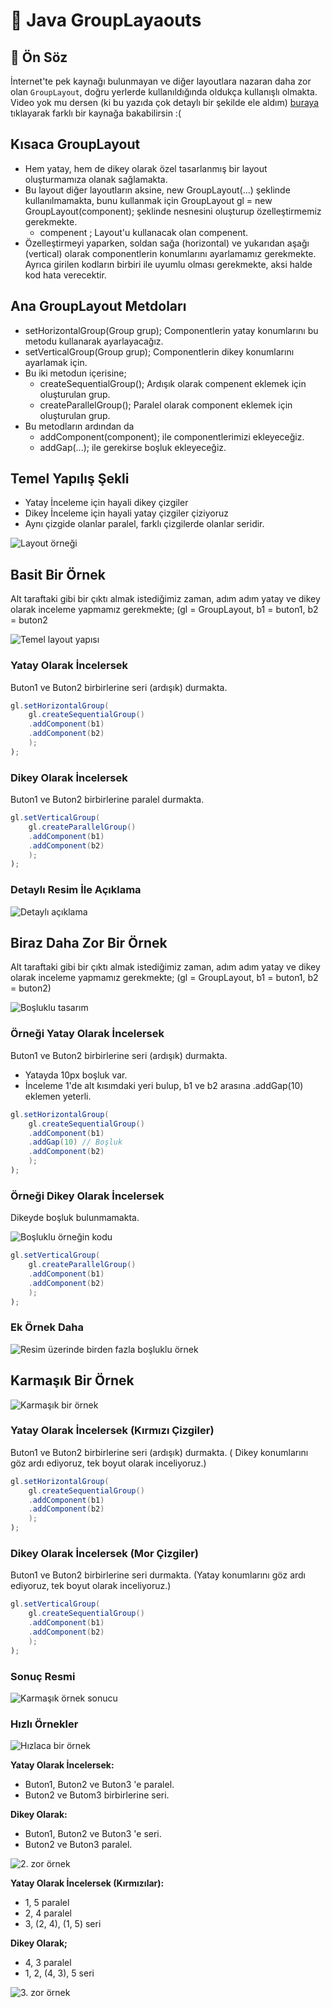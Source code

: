 # 🚧 Java GroupLayaouts

## 🎤 Ön Söz

İnternet'te pek kaynağı bulunmayan ve diğer layoutlara nazaran daha zor olan `GroupLayout`, doğru yerlerde kullanıldığında oldukça kullanışlı olmakta. Video yok mu dersen \(ki bu yazıda çok detaylı bir şekilde ele aldım\) [buraya](https://www.youtube.com/watch?v=vA9ZSgaLaJs&t=317s) tıklayarak farklı bir kaynağa bakabilirsin :\(

## Kısaca GroupLayout

* Hem yatay, hem de dikey olarak özel tasarlanmış bir layout oluşturmamıza olanak sağlamakta.
* Bu layout diğer layoutların aksine, new GroupLayout\(...\) şeklinde kullanılmamakta, bunu kullanmak için GroupLayout gl = new GroupLayout\(component\); şeklinde nesnesini oluşturup özelleştirmemiz gerekmekte.
  * compenent ; Layout'u kullanacak olan compenent.
* Özelleştirmeyi yaparken, soldan sağa \(horizontal\) ve yukarıdan aşağı \(vertical\) olarak componentlerin konumlarını ayarlamamız gerekmekte. Ayrıca girilen kodların birbiri ile uyumlu olması gerekmekte, aksi halde kod hata verecektir.

## Ana GroupLayout Metdoları

* setHorizontalGroup\(Group grup\); Componentlerin yatay konumlarını bu metodu kullanarak ayarlayacağız.
* setVerticalGroup\(Group grup\); Componentlerin dikey konumlarını ayarlamak için.
* Bu iki metodun içerisine;
  * createSequentialGroup\(\); Ardışık olarak compenent eklemek için oluşturulan grup.
  * createParallelGroup\(\); Paralel olarak component eklemek için oluşturulan grup.
* Bu metodların ardından da
  * addComponent\(component\); ile componentlerimizi ekleyeceğiz.
  * addGap\(...\); ile gerekirse boşluk ekleyeceğiz.

## Temel Yapılış Şekli

* Yatay İnceleme için hayali dikey çizgiler
* Dikey İnceleme için hayali yatay çizgiler çiziyoruz
* Aynı çizgide olanlar paralel, farklı çizgilerde olanlar seridir.

![Layout &#xF6;rne&#x11F;i](../../../.gitbook/assets/image%20%2829%29.png)

## Basit Bir Örnek

Alt taraftaki gibi bir çıktı almak istediğimiz zaman, adım adım yatay ve dikey olarak inceleme yapmamız gerekmekte; \(gl = GroupLayout, b1 = buton1, b2 = buton2

![Temel layout yap&#x131;s&#x131;](../../../.gitbook/assets/image%20%2836%29.png)

### Yatay Olarak İncelersek

Buton1 ve Buton2 birbirlerine seri \(ardışık\) durmakta.

```java
gl.setHorizontalGroup(
    gl.createSequentialGroup()
    .addComponent(b1)
    .addComponent(b2)
    );
);
```

### Dikey Olarak İncelersek

Buton1 ve Buton2 birbirlerine paralel durmakta.

```java
gl.setVerticalGroup(
    gl.createParallelGroup()
    .addComponent(b1)
    .addComponent(b2)
    );
);
```

### Detaylı Resim İle Açıklama

![Detayl&#x131; a&#xE7;&#x131;klama](../../../.gitbook/assets/image%20%2862%29.png)

## Biraz Daha Zor Bir Örnek

Alt taraftaki gibi bir çıktı almak istediğimiz zaman, adım adım yatay ve dikey olarak inceleme yapmamız gerekmekte; \(gl = GroupLayout, b1 = buton1, b2 = buton2\)

![Bo&#x15F;luklu tasar&#x131;m](../../../.gitbook/assets/image%20%2840%29.png)

### Örneği Yatay Olarak İncelersek

Buton1 ve Buton2 birbirlerine seri \(ardışık\) durmakta.

* Yatayda 10px boşluk var.
* İnceleme 1'de alt kısımdaki yeri bulup, b1 ve b2 arasına .addGap\(10\) eklemen yeterli.

```java
gl.setHorizontalGroup(
    gl.createSequentialGroup()
    .addComponent(b1)
    .addGap(10) // Boşluk
    .addComponent(b2)
    );
);
```

### Örneği Dikey Olarak İncelersek

Dikeyde boşluk bulunmamakta.

![Bo&#x15F;luklu &#xF6;rne&#x11F;in kodu](../../../.gitbook/assets/image%20%282%29.png)

```java
gl.setVerticalGroup(
    gl.createParallelGroup()
    .addComponent(b1)
    .addComponent(b2)
    );
);
```

### Ek Örnek Daha

![Resim &#xFC;zerinde birden fazla bo&#x15F;luklu &#xF6;rnek](../../../.gitbook/assets/image%20%2822%29.png)

## Karmaşık Bir Örnek

![Karma&#x15F;&#x131;k bir &#xF6;rnek](../../../.gitbook/assets/image%20%2819%29.png)

### Yatay Olarak İncelersek \(Kırmızı Çizgiler\)

Buton1 ve Buton2 birbirlerine seri \(ardışık\) durmakta. \( Dikey konumlarını göz ardı ediyoruz, tek boyut olarak inceliyoruz.\)

```java
gl.setHorizontalGroup(
    gl.createSequentialGroup()
    .addComponent(b1)
    .addComponent(b2)
    );
);
```

### Dikey Olarak İncelersek \(Mor Çizgiler\)

Buton1 ve Buton2 birbirlerine seri durmakta. \(Yatay konumlarını göz ardı ediyoruz, tek boyut olarak inceliyoruz.\)

```java
gl.setVerticalGroup(
    gl.createSequentialGroup()
    .addComponent(b1)
    .addComponent(b2)
    );
);
```

### Sonuç Resmi

![Karma&#x15F;&#x131;k &#xF6;rnek sonucu](../../../.gitbook/assets/image%20%2853%29.png)

### Hızlı Örnekler

![H&#x131;zlaca bir &#xF6;rnek](../../../.gitbook/assets/image%20%2854%29.png)

**Yatay Olarak İncelersek:**

* Buton1, Buton2 ve Buton3 'e paralel.
* Buton2 ve Butom3 birbirlerine seri.

**Dikey Olarak:**

* Buton1, Buton2 ve Buton3 'e seri.
* Buton2 ve Buton3 paralel.

![2. zor &#xF6;rnek](../../../.gitbook/assets/image%20%288%29.png)

**Yatay Olarak İncelersek \(Kırmızılar\):**

* 1, 5 paralel
* 2, 4 paralel
* 3,  \(2, 4\), \(1, 5\) seri

**Dikey Olarak;**

* 4, 3 paralel
* 1, 2, \(4, 3\), 5 seri

![3. zor &#xF6;rnek](../../../.gitbook/assets/image%20%2839%29.png)

